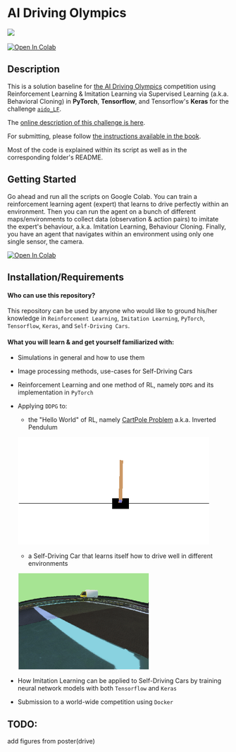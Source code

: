 <!-- do not modify - autogenerated -->
 
# AI Driving Olympics
<a href="http://aido.duckietown.org"><img width="200" src="https://camo.githubusercontent.com/ca7a25420906820b4e601ec37a7481b07650a255/68747470733a2f2f7777772e6475636b6965746f776e2e6f72672f77702d636f6e74656e742f75706c6f6164732f323031382f30372f4149444f2d373638783531322e706e67"/></a>

[![Open In Colab](https://colab.research.google.com/assets/colab-badge.svg)](https://colab.research.google.com/drive/1tyflwuXsalvPCuam-wfQdMSVZwTbaoX4?usp=sharing)


## Description
This is a solution baseline for [the AI Driving Olympics](http://aido.duckietown.org/) competition using Reinforcement
Learning & Imitation Learning via Supervised Learning (a.k.a. Behavioral Cloning) in **PyTorch**, **Tensorflow**, and
Tensorflow's **Keras** for the challenge [`aido_LF`](http://docs.duckietown.org/daffy/AIDO/out/lf.html). 

The [online description of this challenge is here][online]. 

For submitting, please follow [the instructions available in the book][book].

[book]: http://docs.duckietown.org/daffy/AIDO/out/
[online]: https://challenges.duckietown.org/

Most of the code is explained within its script as well as in the corresponding folder's README.

## Getting Started
Go ahead and run all the scripts on Google Colab. You can train a reinforcement learning agent (expert) that learns to drive perfectly
within an environment. Then you can run the agent on a bunch of different maps/environments to collect data (observation &
action pairs) to imitate the expert's behaviour, a.k.a. Imitation Learning, Behaviour Cloning. Finally, you have an agent that
navigates within an environment using only one single sensor, the camera.

[![Open In Colab](https://colab.research.google.com/assets/colab-badge.svg)](https://colab.research.google.com/drive/1tyflwuXsalvPCuam-wfQdMSVZwTbaoX4?usp=sharing)




## Installation/Requirements


#### Who can use this repository?
This repository can be used by anyone who would like to ground his/her knowledge in `Reinforcement Learning`,
`Imitation Learning`, `PyTorch`, `Tensorflow`, `Keras`, and `Self-Driving Cars`.

#### What you will learn & and get yourself familiarized with:
- Simulations in general and how to use them
- Image processing methods, use-cases  for Self-Driving Cars
- Reinforcement Learning and one method of RL, namely `DDPG` and its implementation in `PyTorch`
- Applying `DDPG` to: 
    - the "Hello World" of RL, namely [CartPole Problem](https://gym.openai.com/envs/CartPole-v0/) a.k.a. Inverted Pendulum
    
    ![cartpole-gif](./tutorials/images/cartpole.gif)
    
    - a Self-Driving Car that learns itself how to drive well in different environments
    
    ![duckie-gif](./tutorials/images/duckie.gif)

- How Imitation Learning can be applied to Self-Driving Cars by training neural network models with both `Tensorflow` and `Keras`
- Submission to a world-wide competition using `Docker` 



## TODO:

add figures from poster(drive)